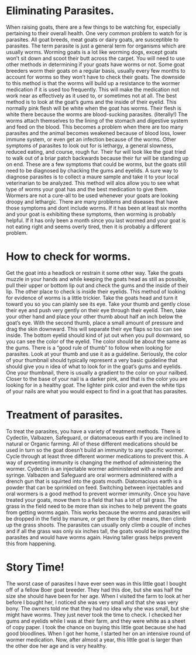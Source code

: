 # Eliminating Parasites.

When raising goats, there are a few things to be watching for, especially pertaining to their overall health. One very common problem to watch for is parasites. All goat breeds, meat goats or dairy goats, are susceptible to parasites. The term parasite is just a general term for organisms which are usually worms. Worming goats is a lot like worming dogs, except goats won’t sit down and scoot their butt across the carpet. You will need to use other methods in determining if your goats have worms or not. Some goat breeders worm their goats on a regular basis, usually every few months to account for worms so they won’t have to check their goats. The downside to this method is that the worms will build up a resistance to the wormer medication if it is used too frequently. This will make the medication not work near as effectively as it used to, or sometimes not at all. The best method is to look at the goat’s gums and the inside of their eyelid. This normally pink flesh will be white when the goat has worms. Their flesh is white there because the worms are blood-sucking parasites. (literally!) The worms attach themselves to the lining of the stomach and digestive system and feed on the blood. This becomes a problem when there are too many parasites and the animal becomes weakened because of blood loss, lower immune system, or even get an infection because of the worms. Other symptoms of parasites to look out for is lethargy, a general slowness, reduced eating, and course, rough fur. Their fur will look like the goat tried to walk out of a briar patch backwards because their fur will be standing up on end. These are a few symptoms that could be worms, but the goats still need to be diagnosed by chacking the gums and eyelids. A sure way to diagnose parasites is to collect a maure sample and take it to your local veterinarian to be analyzed. This method will alos allow you to see what type of worms your goat has and the best medication to give them. Wormers are not a cure-all to be used whenever your goats are looking droopy and lethargic. There are many problems and diseases that have those symptoms and dont include worms. If it has been at least six months and your goat is exhibiting these symptoms, then worming is probably helpful. If it has only been a month since you last wormed and your goat is not eating right and seems overly tired, then it is probably a different problem. 

# How to check for worms.

Get the goat into a headlock or restrain it some other way. Take the goats muzzle in your hands and while keeping the goats head as still as possible, pull their upper or bottom lip out and check the gums and the inside of their lip. The other place to check is inside their eyelids. This method of looking for evidence of worms is a little trickier. Take the goats head and turn it toward you so you can plainly see its eye. Take your thumb and gently close their eye and push very gently on their eye through their eyelid. Then, take your other hand and place your other thumb about half an inch below the goat’s eye. With the second thumb, place a small amount of pressure and drag the skin downward. This will separate their eye flaps so tou can see inside. The bottom eyelid should kind of jut out when you pull downward, so you can see the color of the eyelid. The color should be about the same as the gums. There is a “good rule of thumb” to follow when looking for parasites. Look at your thumb and use it as a guideline. Seriously, the color of your thumbnail should typically represent a very basic guideline that should give you n idea of what to look for in the goat’s gums and eyelids. One your thumbnail, there is usually a gradient to the color on your nailbed. Closer to the base of your nail is a darker pink, and that is the color you are looking for in a healthy goat. The lighter pink color and even the white tips of your nails are what you would expect to find in a goat that has parasites. 

# Treatment of parasites. 

To treat the parasites, you have a variety of treatment methods. There is Cydectin, Valbazen, Safeguard, or diatomaceous earth if you are inclined to natural or Organic farming. All of these different medications should be used in turn so the goat doesn’t build an immunity to any specific wormer. Cycle through at least three different wormer medications to prevent this. A way of preventing immunity is changing the method of administering the wormer. Cydectin is an injectable wormer administered with a needle and syringe. Valbazen and Safeguard are oral wormers administered with a drench gun that is squirted into the goats mouth. Diatomacious earth is a powder that can be sprinkled on feed. Switching between injectables and oral wormers is a good method to prevent wormer immunity.  Once you have treated your goats, move them to a field that has a lot of tall grass. The grass in the field need to be more than six inches to help prevent the goats from getting worms again. This works because the worms and parasites will be dropped in the field by manure, or get there by other means, then climb up the grass shoots. The parasites can usually only climb a couple of inches and if all the grass was only six inches tall, the goats would be ingesting the parasites and would have worms again. Having taller grass helps prevent this from happening. 

# Story Time!

 The worst case of parasites I have ever seen was in this little goat I bought off of a fellow Boer goat breeder. They had this doe, but she was half the size she should have been for her age. When I visited the farm to look at her before I bought her, I noticed she was very small and that she was very bony. The owners told me that they had no idea why she was small, but she might have worms. They just never took the time to check. I checked her gums and eyelids while I was at their farm, and they were white as a sheet of copy paper. I took the chance on buying this little goat because she had good bloodlines. When I got her home, I started her on an intensive round of wormer medication. Now, after almost a year, this little goat is larger than the other doe her age and is very healthy. 
